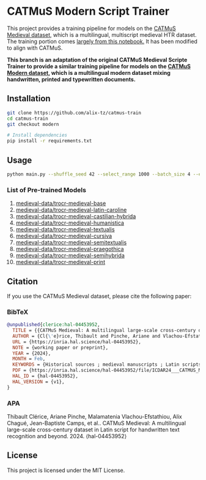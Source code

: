 # CATMuS Modern Script Trainer

This project provides a training pipeline for models on the [CATMuS Medieval dataset](https://huggingface.co/datasets/CATMuS/medieval), which is a multilingual, multiscript medieval HTR dataset. The training portion comes [largely from this notebook.](https://github.com/NielsRogge/Transformers-Tutorials/blob/master/TrOCR/Fine_tune_TrOCR_on_IAM_Handwriting_Database_using_Seq2SeqTrainer.ipynb) It has been modified to align with CATMuS.

**This branch is an adaptation of the original CATMuS Medieval Scripte Trainer to provide a similar training pipeline for models on the [CATMuS Modern dataset](https://huggingface.co/datasets/CATMuS/modern), which is a multilingual modern dataset mixing handwritten, printed and typewritten documents.**

## Installation

```bash
git clone https://github.com/alix-tz/catmus-train
cd catmus-train
git checkout modern
```

```bash
# Install dependencies
pip install -r requirements.txt
```

## Usage

```bash
python main.py --shuffle_seed 42 --select_range 1000 --batch_size 4 --epochs 10 --logging_steps 1000 --save_steps 1000 --save_limit 2 --compute_cer_flag --device mps:0 --writing_type handwritten
```

### List of Pre-trained Models

1. [medieval-data/trocr-medieval-base](https://huggingface.co/medieval-data/trocr-medieval-base)
2. [medieval-data/trocr-medieval-latin-caroline](https://huggingface.co/medieval-data/trocr-medieval-latin-caroline)
3. [medieval-data/trocr-medieval-castilian-hybrida](https://huggingface.co/medieval-data/trocr-medieval-castilian-hybrida)
4. [medieval-data/trocr-medieval-humanistica](https://huggingface.co/medieval-data/trocr-medieval-humanistica)
5. [medieval-data/trocr-medieval-textualis](https://huggingface.co/medieval-data/trocr-medieval-textualis)
6. [medieval-data/trocr-medieval-cursiva](https://huggingface.co/medieval-data/trocr-medieval-cursiva)
7. [medieval-data/trocr-medieval-semitextualis](https://huggingface.co/medieval-data/trocr-medieval-semitextualis)
8. [medieval-data/trocr-medieval-praegothica](https://huggingface.co/medieval-data/trocr-medieval-praegothica)
9. [medieval-data/trocr-medieval-semihybrida](https://huggingface.co/medieval-data/trocr-medieval-semihybrida)
10. [medieval-data/trocr-medieval-print](https://huggingface.co/medieval-data/trocr-medieval-print)

## Citation

If you use the CATMuS Medieval dataset, please cite the following paper:

### BibTeX

```bibtex
@unpublished{clerice:hal-04453952,
  TITLE = {{CATMuS Medieval: A multilingual large-scale cross-century dataset in Latin script for handwritten text recognition and beyond}},
  AUTHOR = {Cl{\'e}rice, Thibault and Pinche, Ariane and Vlachou-Efstathiou, Malamatenia and Chagu{\'e}, Alix and Camps, Jean-Baptiste and Gille-Levenson, Matthias and Brisville-Fertin, Olivier and Fischer, Franz and Gervers, Michaels and Boutreux, Agn{\`e}s and Manton, Avery and Gabay, Simon and O'Connor, Patricia and Haverals, Wouter and Kestemont, Mike and Vandyck, Caroline and Kiessling, Benjamin},
  URL = {https://inria.hal.science/hal-04453952},
  NOTE = {working paper or preprint},
  YEAR = {2024},
  MONTH = Feb,
  KEYWORDS = {Historical sources ; medieval manuscripts ; Latin scripts ; benchmarking dataset ; multilingual ; handwritten text recognition},
  PDF = {https://inria.hal.science/hal-04453952/file/ICDAR24___CATMUS_Medieval-1.pdf},
  HAL_ID = {hal-04453952},
  HAL_VERSION = {v1},
}
```

### APA

Thibault Clérice, Ariane Pinche, Malamatenia Vlachou-Efstathiou, Alix Chagué, Jean-Baptiste Camps, et al.. CATMuS Medieval: A multilingual large-scale cross-century dataset in Latin script for handwritten text recognition and beyond. 2024. ⟨hal-04453952⟩

## License

This project is licensed under the MIT License.
